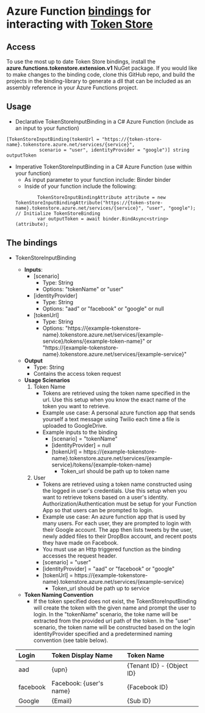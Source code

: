 # Azure Function [bindings](https://docs.microsoft.com/en-us/azure/azure-functions/functions-triggers-bindings) for interacting with [Token Store](https://github.com/azure/azure-tokens) 

## Access 
To use the most up to date Token Store bindings, install the **azure.functions.tokenstore.extension.v1** NuGet package. If you 
would like to make changes to the binding code, clone this GitHub repo, and build the projects in the binding-library 
to generate a dll that can be included as an assembly reference in your Azure Functions project.  
## Usage 
- Declarative TokenStoreInputBinding in a C# Azure Function (include as an input to your function)
``` 
[TokenStoreInputBinding(tokenUrl = "https://{token-store-name}.tokenstore.azure.net/services/{service}",
            scenario = "user", identityProvider = "google")] string outputToken
``` 
- Imperative TokenStoreInputBinding in a C# Azure Function (use within your function)
	- As input parameter to your function include: Binder binder
	- Inside of your function include the following:
	``` 
            TokenStoreInputBindingAttribute attribute = new TokenStoreInputBindingAttribute("https://{token-store-name}.tokenstore.azure.net/services/{service}", "user", "google"); // Initialize TokenStoreBinding
            var outputToken = await binder.BindAsync<string>(attribute);
	``` 
## The bindings 
- TokenStoreInputBinding
    - **Inputs**:
        - [scenario]
			- Type: String 
			- Options: "tokenName" or "user"
		- [identityProvider] 
			- Type: String 
			- Options: "aad" or "facebook" or "google" or null 
		- [tokenUrl] 
			- Type: String 
			- Options: "https://{example-tokenstore-name}.tokenstore.azure.net/services/{example-service}/tokens/{example-token-name}" or "https://{example-tokenstore-name}.tokenstore.azure.net/services/{example-service}"
    - **Output** 
        - Type: String 
        - Contains the access token request 
    - **Usage Scienarios** 
        1. Token Name 
			- Tokens are retrieved using the token name specified in the url. Use this setup when you know the exact name of the token you want to retrieve. 
            - Example use case: A personal azure function app that sends yourself a text message using Twilio each time a file is uploaded to GoogleDrive. 
			- Example inputs to the binding 
                - [scenario] = "tokenName"
			    - [identityProvider] = null
			    - [tokenUrl] = https://{example-tokenstore-name}.tokenstore.azure.net/services/{example-service}/tokens/{example-token-name} 
				    - Token_url should be path up to token name 
		2. User 
			- Tokens are retrieved using a token name constructed using the logged in user's credentials. Use this setup when you want to retrieve tokens based on a user's identity. Authorization/Authentication must be setup for your Function App so that users can be prompted to login. 
			- Example use case: An azure function app that is used by many users. For each user, they are prompted to login with their Google account. The app then lists tweets by the user, newly added files to their DropBox account, and recent posts they have made on Facebook. 
			- You must use an Http triggered function as the binding accesses the request header.
			- [scenario] = "user"
			- [identityProvider] = "aad" or "facebook" or "google"
			- [tokenUrl] = https://{example-tokenstore-name}.tokenstore.azure.net/services/{example-service}
				- Token_url should be path up to service  
	- **Token Naming Convention**
		- If the token specified does not exist, the TokenStoreInputBinding will create the token with the given name and prompt the user to login. In the "tokenName" scenario, 
		the toke name will be extracted from the provided url path of the token. In the "user" scenario, the token name will be constructed based on the login identityProvider specified and 
		a predetermined naming convention (see table below). 
	

	| Login    | Token Display Name      | Token Name               |
	| :---     |   :---                  |    :---                  |
	| aad      | {upn}                   | {Tenant ID} - {Object ID}|
	| facebook | Facebook: {user's name} | {Facebook ID}            |
	|  Google  |  {Email}                |  {Sub ID}                |
